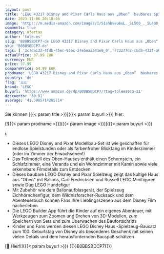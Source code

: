 ```yaml
---
layout: post
title: 'LEGO 43217 Disney and Pixar Carls Haus aus „Oben“  baubares Spielzeug mit Luftballons  Carl  Russell und Dug-Figuren  100. Jubiläum-Set von Disney  ikonische Geschenk-Idee'
date: 2023-11-06 20:18:46
image: 'https://m.media-amazon.com/images/I/51ahbveu6uL._SL500_._SL400_.jpg'
comments: true
category: ofertas
author: 'tole.es'
slug: 'B0BBSBDCP7-de LEGO 43217 Disney and Pixar Carls Haus aus „Oben“ baubares...'
sku: 'B0BBSBDCP7-de'
tags: [ '3c7da132-4fdb-45ec-95bc-24ebea2541e9_0','772277dc-cbdb-432f-a915-25a321e9ed8c_0','772277dc-cbdb-432f-a915-25a321e9ed8c_3901','772277dc-cbdb-432f-a915-25a321e9ed8c_9901','Arborist Merchandising Root','Bauspielzeug & Konstruktionsspielzeug','Bauspielzeugsets','Custom Stores','Kunden-Favoriten: Spielzeug','LEGO','Self Service','Special Features Stores','Spielzeug','Xmas23 Most wanted Toys','lego','🇩🇪', ]
actualPrice: 37.99 EUR
currency: EUR
price: 37.99
comparePrice: 54.99 EUR
prodname: 'LEGO 43217 Disney and Pixar Carls Haus aus „Oben“  baubares Spielzeug mit Luftballons  Carl  Russell und Dug-Figuren  100. Jubiläum-Set von Disney  ikonische Geschenk-Idee'
country: 'de'
flag: '🇩🇪'
brand: 'LEGO'
buyurl: 'https://www.amazon.de/dp/B0BBSBDCP7/?tag=tolees0ca-21'
descuento: '30.91'
average: '41.5985714285714'
---
```


Sie können [{{< param title >}}]({{< param buyurl >}}) hier:

[![{{< param prodname >}}]({{< param image >}})]({{< param buyurl >}})

ℹ️:

- Dieses LEGO Disney and Pixar Modellbau-Set ist wie geschaffen für endlose Spielstunden oder als farbenfroher Blickfang im Kinderzimmer (oder im Zimmer der Erwachsenen!)
- Das Teilmodell des Oben-Hauses enthält einen Schornstein, ein Schlafzimmer, eine Veranda und ein Wohnzimmer mit Kamin sowie viele erkennbare Filmdetails zum Entdecken
- Dieses baubare LEGO Disney and Pixar Spielzeug zeigt das kultige Haus aus "Oben" mit Ballons, Carl Fredricksen und Russell LEGO Minifiguren sowie Dug LEGO Hundefigur
- Mit Zubehör wie dem Ballonaufblasgerät, der Spielzeug Eichhörnchenfigur, dem Wildnisforscher-Rucksack und dem Abenteuerbuch können Fans ihre Lieblingsszenen aus dem Disney Film nacherleben
- Die LEGO Builder App führt die Kinder auf ein eigenes Abenteuer, mit Werkzeugen zum Zoomen und Drehen von 3D-Modellen, zum Speichern von Sets und zum Überwachen des Baufortschritts
- Kinder und Fans werden diesen LEGO Disney Haus -Spielzeug-Bausatz zum 100. Geburtstag von Disney als besonderes Geschenk mit seinen vielen Details und dem herausfordernden Bauspaß schätzen

[🛒 Hier!!]({{< param buyurl >}})
{{<world>}}B0BBSBDCP7{{</world>}}
